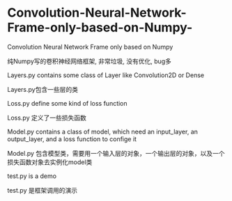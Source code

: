 # Convolution-Neural-Network-Frame-only-based-on-Numpy-

Convolution Neural Network Frame only based on Numpy 

纯Numpy写的卷积神经网络框架, 非常垃圾, 没有优化, bug多

Layers.py contains some class of Layer like Convolution2D or Dense

Layers.py包含一些层的类

Loss.py define some kind of loss function

Loss.py 定义了一些损失函数

Model.py contains a class of model, which need an input_layer, an output_layer, and a loss function to confige it 

Model.py 包含模型类，需要用一个输入层的对象，一个输出层的对象，以及一个损失函数对象去实例化model类

test.py is a demo

test.py 是框架调用的演示
